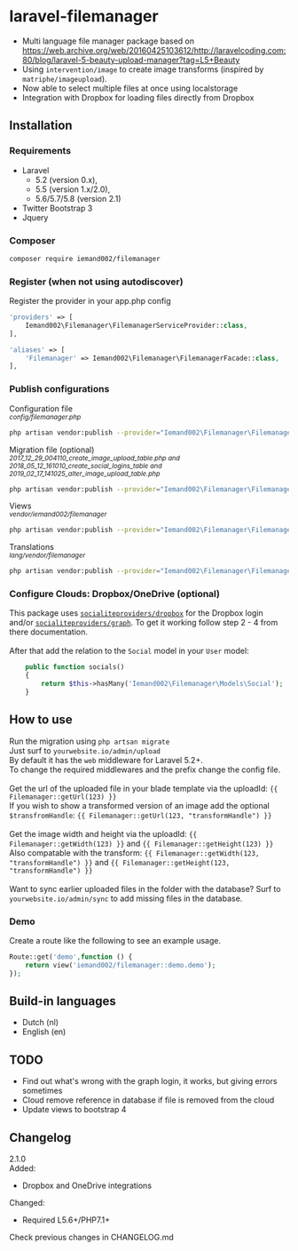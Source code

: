 # laravel-filemanager
* Multi language file manager package based on https://web.archive.org/web/20160425103612/http://laravelcoding.com:80/blog/laravel-5-beauty-upload-manager?tag=L5+Beauty
* Using ```intervention/image``` to create image transforms (inspired by ```matriphe/imageupload```).
* Now able to select multiple files at once using localstorage
* Integration with Dropbox for loading files directly from Dropbox

## Installation
### Requirements
* Laravel  
    * 5.2 (version 0.x), 
    * 5.5 (version 1.x/2.0), 
    * 5.6/5.7/5.8 (version 2.1)
* Twitter Bootstrap 3
* Jquery

### Composer
```bash
composer require iemand002/filemanager
```

### Register (when not using autodiscover)
Register the provider in your app.php config
```php
'providers' => [
    Iemand002\Filemanager\FilemanagerServiceProvider::class,
],

'aliases' => [
    'Filemanager' => Iemand002\Filemanager\FilemanagerFacade::class,
],
```

### Publish configurations
Configuration file  
<small>_config/filemanager.php_</small>
```bash
php artisan vendor:publish --provider="Iemand002\Filemanager\FilemanagerServiceProvider" --tag="config"
```

Migration file (optional)  
<small>_2017_12_29_004110_create_image_upload_table.php and 2018_05_12_161010_create_social_logins_table and 2019_02_17_141025_alter_image_upload_table.php_</small>
```bash
php artisan vendor:publish --provider="Iemand002\Filemanager\FilemanagerServiceProvider" --tag="migration"
```

Views  
<small>_vendor/iemand002/filemanager_</small>
```bash
php artisan vendor:publish --provider="Iemand002\Filemanager\FilemanagerServiceProvider" --tag="views"
```

Translations  
<small>_lang/vendor/filemanager_</small>
```bash
php artisan vendor:publish --provider="Iemand002\Filemanager\FilemanagerServiceProvider" --tag="translations"
```

### Configure Clouds: Dropbox/OneDrive (optional)
This package uses [`socialiteproviders/dropbox`](https://socialiteproviders.netlify.com/providers/dropbox.html) for the Dropbox login and/or [`socialiteproviders/graph`](https://socialiteproviders.netlify.com/providers/microsoft-graph.html). To get it working follow step 2 - 4 from there documentation.
<br><br>
After that add the relation to the `Social` model in your `User` model:
```php
    public function socials()
    {
        return $this->hasMany('Iemand002\Filemanager\Models\Social');
    }
```

## How to use
Run the migration using ```php artsan migrate```<br/>
Just surf to ```yourwebsite.io/admin/upload```<br/>
By default it has the ```web``` middleware for Laravel 5.2+.<br/>
To change the required middlewares and the prefix change the config file.
<br><br>
Get the url of the uploaded file in your blade template via the uploadId: ```{{ Filemanager::getUrl(123) }}```<br>
If you wish to show a transformed version of an image add the optional ```$transfromHandle```: ```{{ Filemanager::getUrl(123, "transformHandle") }}```<br>
<br>
Get the image width and height via the uploadId: ```{{ Filemanager::getWidth(123) }}``` and ```{{ Filemanager::getHeight(123) }}```<br>
Also compatable with the transform: ```{{ Filemanager::getWidth(123, "transformHandle") }}``` and ```{{ Filemanager::getHeight(123, "transformHandle") }}```<br>
<br>
Want to sync earlier uploaded files in the folder with the database? Surf to ```yourwebsite.io/admin/sync``` to add missing files in the database.

### Demo
Create a route like the following to see an example usage.
````php
Route::get('demo',function () {
    return view('iemand002/filemanager::demo.demo');
});
````

## Build-in languages
* Dutch (nl)
* English (en)

## TODO
* Find out what's wrong with the graph login, it works, but giving errors sometimes
* Cloud remove reference in database if file is removed from the cloud
* Update views to bootstrap 4

## Changelog
2.1.0  
Added: 
* Dropbox and OneDrive integrations  

Changed:  
* Required L5.6+/PHP7.1+

Check previous changes in CHANGELOG.md